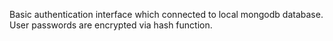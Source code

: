 Basic authentication interface which connected to local mongodb database. User passwords are encrypted via hash function.

